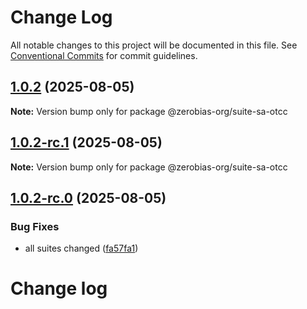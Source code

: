 # Change Log

All notable changes to this project will be documented in this file.
See [Conventional Commits](https://conventionalcommits.org) for commit guidelines.

## [1.0.2](https://github.com/zerobias-org/suite/compare/@zerobias-org/suite-sa-otcc@1.0.2-rc.1...@zerobias-org/suite-sa-otcc@1.0.2) (2025-08-05)

**Note:** Version bump only for package @zerobias-org/suite-sa-otcc





## [1.0.2-rc.1](https://github.com/zerobias-org/suite/compare/@zerobias-org/suite-sa-otcc@1.0.2-rc.0...@zerobias-org/suite-sa-otcc@1.0.2-rc.1) (2025-08-05)

**Note:** Version bump only for package @zerobias-org/suite-sa-otcc





## [1.0.2-rc.0](https://github.com/zerobias-org/suite/compare/@zerobias-org/suite-sa-otcc@1.0.1...@zerobias-org/suite-sa-otcc@1.0.2-rc.0) (2025-08-05)


### Bug Fixes

* all suites changed ([fa57fa1](https://github.com/zerobias-org/suite/commit/fa57fa1af7628003297df46b2d7740fe95bd2666))





# Change log
